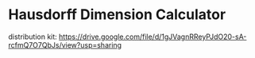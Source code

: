 # Hausdorff Dimension Calculator
distribution kit: https://drive.google.com/file/d/1gJVagnRReyPJdO20-sA-rcfmQ7O7QbJs/view?usp=sharing
